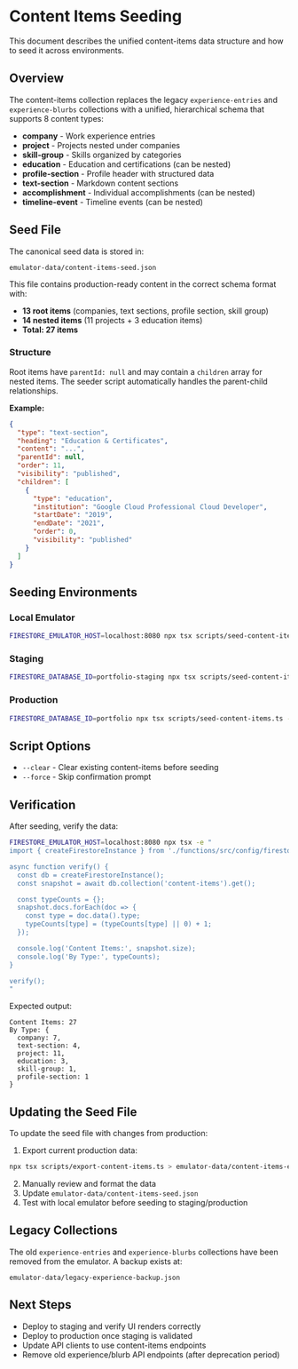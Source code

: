 # Content Items Seeding

This document describes the unified content-items data structure and how to seed it across environments.

## Overview

The content-items collection replaces the legacy `experience-entries` and `experience-blurbs` collections with a unified, hierarchical schema that supports 8 content types:

- **company** - Work experience entries
- **project** - Projects nested under companies
- **skill-group** - Skills organized by categories
- **education** - Education and certifications (can be nested)
- **profile-section** - Profile header with structured data
- **text-section** - Markdown content sections
- **accomplishment** - Individual accomplishments (can be nested)
- **timeline-event** - Timeline events (can be nested)

## Seed File

The canonical seed data is stored in:
```
emulator-data/content-items-seed.json
```

This file contains production-ready content in the correct schema format with:
- **13 root items** (companies, text sections, profile section, skill group)
- **14 nested items** (11 projects + 3 education items)
- **Total: 27 items**

### Structure

Root items have `parentId: null` and may contain a `children` array for nested items. The seeder script automatically handles the parent-child relationships.

**Example:**
```json
{
  "type": "text-section",
  "heading": "Education & Certificates",
  "content": "...",
  "parentId": null,
  "order": 11,
  "visibility": "published",
  "children": [
    {
      "type": "education",
      "institution": "Google Cloud Professional Cloud Developer",
      "startDate": "2019",
      "endDate": "2021",
      "order": 0,
      "visibility": "published"
    }
  ]
}
```

## Seeding Environments

### Local Emulator

```bash
FIRESTORE_EMULATOR_HOST=localhost:8080 npx tsx scripts/seed-content-items.ts --clear --force
```

### Staging

```bash
FIRESTORE_DATABASE_ID=portfolio-staging npx tsx scripts/seed-content-items.ts --clear --force
```

### Production

```bash
FIRESTORE_DATABASE_ID=portfolio npx tsx scripts/seed-content-items.ts --clear --force
```

## Script Options

- `--clear` - Clear existing content-items before seeding
- `--force` - Skip confirmation prompt

## Verification

After seeding, verify the data:

```bash
FIRESTORE_EMULATOR_HOST=localhost:8080 npx tsx -e "
import { createFirestoreInstance } from './functions/src/config/firestore';

async function verify() {
  const db = createFirestoreInstance();
  const snapshot = await db.collection('content-items').get();

  const typeCounts = {};
  snapshot.docs.forEach(doc => {
    const type = doc.data().type;
    typeCounts[type] = (typeCounts[type] || 0) + 1;
  });

  console.log('Content Items:', snapshot.size);
  console.log('By Type:', typeCounts);
}

verify();
"
```

Expected output:
```
Content Items: 27
By Type: {
  company: 7,
  text-section: 4,
  project: 11,
  education: 3,
  skill-group: 1,
  profile-section: 1
}
```

## Updating the Seed File

To update the seed file with changes from production:

1. Export current production data:
```bash
npx tsx scripts/export-content-items.ts > emulator-data/content-items-export.json
```

2. Manually review and format the data
3. Update `emulator-data/content-items-seed.json`
4. Test with local emulator before seeding to staging/production

## Legacy Collections

The old `experience-entries` and `experience-blurbs` collections have been removed from the emulator. A backup exists at:
```
emulator-data/legacy-experience-backup.json
```

## Next Steps

- Deploy to staging and verify UI renders correctly
- Deploy to production once staging is validated
- Update API clients to use content-items endpoints
- Remove old experience/blurb API endpoints (after deprecation period)
